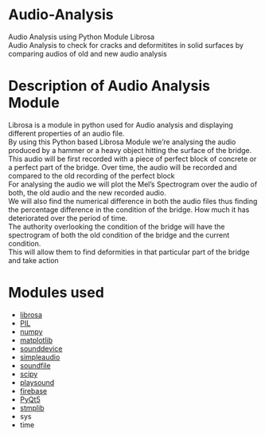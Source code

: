 # Audio-Analysis
Audio Analysis using Python Module Librosa </br>
Audio Analysis to check for cracks and deformitites in solid surfaces by comparing audios of old and new audio analysis</br>

# Description of Audio Analysis Module
Librosa is a module in python used for Audio analysis and displaying different properties of an audio file.</br>
By using this Python based Librosa Module we’re analysing the audio produced by a hammer or a heavy object hitting the surface of the bridge.</br>
This audio will be first recorded with a piece of perfect block of concrete or a perfect part of the bridge. Over time, the audio will be recorded and compared to the old recording of the perfect block </br>
For analysing the audio we will plot the Mel’s Spectrogram over the audio of both, the old audio and the new recorded audio. </br>
We will also find the numerical difference in both the audio files thus finding the percentage difference in the condition of the bridge. How much it has deteriorated over the period of time. </br>
The authority overlooking the condition of the bridge will have the spectrogram of both the old condition of the bridge and the current condition. </br>
This will allow them to find deformities in that particular part of the bridge and take action</br>

# Modules used
- [librosa](https://pypi.org/project/librosa/)
- [PIL](https://pypi.org/project/Pillow/)
- [numpy](https://pypi.org/project/numpy/)
- [matplotlib](https://pypi.org/project/matplotlib/)
- [sounddevice](https://pypi.org/project/sounddevice/)
- [simpleaudio](https://pypi.org/project/simpleaudio/)
- [soundfile](https://pypi.org/project/SoundFile/)
- [scipy](https://pypi.org/project/scipy/)
- [playsound](https://pypi.org/project/playsound/)
- [firebase](https://pypi.org/project/firebase/)
- [PyQt5](https://pypi.org/project/PyQt5/)
- [stmplib](https://docs.python.org/3/library/smtplib.html)
- sys
- time
